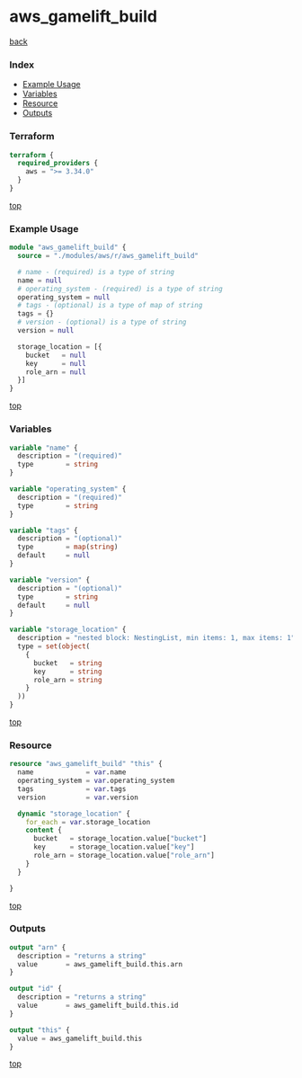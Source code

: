 # aws_gamelift_build

[back](../aws.md)

### Index

- [Example Usage](#example-usage)
- [Variables](#variables)
- [Resource](#resource)
- [Outputs](#outputs)

### Terraform

```terraform
terraform {
  required_providers {
    aws = ">= 3.34.0"
  }
}
```

[top](#index)

### Example Usage

```terraform
module "aws_gamelift_build" {
  source = "./modules/aws/r/aws_gamelift_build"

  # name - (required) is a type of string
  name = null
  # operating_system - (required) is a type of string
  operating_system = null
  # tags - (optional) is a type of map of string
  tags = {}
  # version - (optional) is a type of string
  version = null

  storage_location = [{
    bucket   = null
    key      = null
    role_arn = null
  }]
}
```

[top](#index)

### Variables

```terraform
variable "name" {
  description = "(required)"
  type        = string
}

variable "operating_system" {
  description = "(required)"
  type        = string
}

variable "tags" {
  description = "(optional)"
  type        = map(string)
  default     = null
}

variable "version" {
  description = "(optional)"
  type        = string
  default     = null
}

variable "storage_location" {
  description = "nested block: NestingList, min items: 1, max items: 1"
  type = set(object(
    {
      bucket   = string
      key      = string
      role_arn = string
    }
  ))
}
```

[top](#index)

### Resource

```terraform
resource "aws_gamelift_build" "this" {
  name             = var.name
  operating_system = var.operating_system
  tags             = var.tags
  version          = var.version

  dynamic "storage_location" {
    for_each = var.storage_location
    content {
      bucket   = storage_location.value["bucket"]
      key      = storage_location.value["key"]
      role_arn = storage_location.value["role_arn"]
    }
  }

}
```

[top](#index)

### Outputs

```terraform
output "arn" {
  description = "returns a string"
  value       = aws_gamelift_build.this.arn
}

output "id" {
  description = "returns a string"
  value       = aws_gamelift_build.this.id
}

output "this" {
  value = aws_gamelift_build.this
}
```

[top](#index)